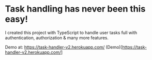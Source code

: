 # Task handling has never been this easy!

I created this project with TypeScript to handle user tasks full with authentication, authorization & many more features.


Demo at: https://task-handler-v2.herokuapp.com/ (Demo)[https://task-handler-v2.herokuapp.com/]
